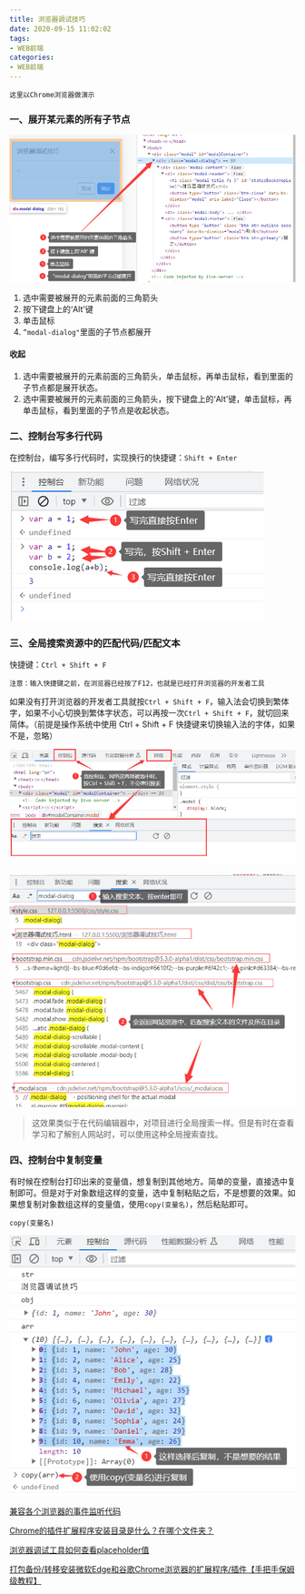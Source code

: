 ```yaml
---
title: 浏览器调试技巧
date: 2020-09-15 11:02:02
tags:
- WEB前端
categories: 
- WEB前端
---
```


`这里以Chrome浏览器做演示`

### 一、展开某元素的所有子节点

![展开所有子节点.png (952×488) (raw.githubusercontent.com)](https://raw.githubusercontent.com/winney07/Images/main/winney07.github.io/浏览器调试技巧/展开所有子节点.png)

1. 选中需要被展开的元素前面的三角箭头
2. 按下键盘上的‘Alt'键
3. 单击鼠标
4. `”modal-dialog"`里面的子节点都展开

#### 收起

1. 选中需要被展开的元素前面的三角箭头，单击鼠标，再单击鼠标，看到里面的子节点都是展开状态。
2. 选中需要被展开的元素前面的三角箭头，按下键盘上的‘Alt'键，单击鼠标，再单击鼠标，看到里面的子节点是收起状态。

### 二、控制台写多行代码

在控制台，编写多行代码时，实现换行的快捷键：`Shift + Enter`

![控制台写多行代码快捷键.png (448×264) (raw.githubusercontent.com)](https://raw.githubusercontent.com/winney07/Images/main/winney07.github.io/浏览器调试技巧/控制台写多行代码快捷键.png)

### 三、全局搜索资源中的匹配代码/匹配文本

快捷键：`Ctrl + Shift + F`

`注意：输入快捷键之前，在浏览器已经按了F12，也就是已经打开浏览器的开发者工具`

如果没有打开浏览器的开发者工具就按`Ctrl + Shift + F`，输入法会切换到繁体字，如果不小心切换到繁体字状态，可以再按一次`Ctrl + Shift + F`，就切回来简体。（前提是操作系统中使用 Ctrl + Shift + F 快捷键来切换输入法的字体，如果不是，忽略）



![全局搜索资源匹配文本1.png (896×360) (raw.githubusercontent.com)](https://raw.githubusercontent.com/winney07/Images/main/winney07.github.io/浏览器调试技巧/全局搜索资源匹配文本1.png)

![全局搜索资源匹配文本2.png (715×582) (raw.githubusercontent.com)](https://raw.githubusercontent.com/winney07/Images/main/winney07.github.io/浏览器调试技巧/全局搜索资源匹配文本2.png)

>  这效果类似于在代码编辑器中，对项目进行全局搜索一样。但是有时在查看学习和了解别人网站时，可以使用这种全局搜索查找。

### 四、控制台中复制变量

有时候在控制台打印出来的变量值，想复制到其他地方。简单的变量，直接选中复制即可。但是对于对象数组这样的变量，选中复制粘贴之后，不是想要的效果。如果想复制对象数组这样的变量值，使用`copy(变量名)`，然后粘贴即可。

```
copy(变量名)
```

![控制台复制复杂变量.png (564×512) (raw.githubusercontent.com)](https://raw.githubusercontent.com/winney07/Images/main/winney07.github.io/浏览器调试技巧/控制台复制复杂变量.png)

[兼容各个浏览器的事件监听代码](https://www.cnblogs.com/white0710/p/6686290.html)

[Chrome的插件扩展程序安装目录是什么？在哪个文件夹？](https://blog.csdn.net/qq_34764577/article/details/81184628)

[浏览器调试工具如何查看placeholder值](https://blog.csdn.net/qq_36485978/article/details/97897798)

[打包备份/转移安装微软Edge和谷歌Chrome浏览器的扩展程序/插件【手把手保姆级教程】](https://www.bilibili.com/read/cv13356084)